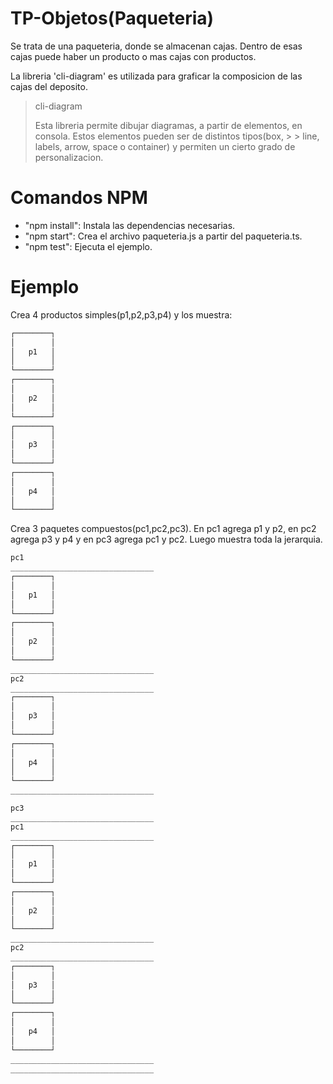 # TP-Objetos(Paqueteria)

Se trata de una paqueteria, donde se almacenan cajas. Dentro de esas cajas puede haber un producto o mas cajas con productos.

La libreria 'cli-diagram' es utilizada para graficar la composicion de las cajas del deposito.
> cli-diagram
> 
> Esta libreria permite dibujar diagramas, a partir de elementos, en consola. Estos elementos pueden ser de distintos tipos(box, > > line, labels, arrow, space o container) y permiten un cierto grado de personalizacion.

# Comandos NPM
- "npm install": Instala las dependencias necesarias.
- "npm start": Crea el archivo paqueteria.js a partir del paqueteria.ts.
- "npm test": Ejecuta el ejemplo.

# Ejemplo

Crea 4 productos simples(p1,p2,p3,p4) y los muestra:
```sh
┌────────┐
│        │
│   p1   │
│        │
└────────┘
┌────────┐
│        │
│   p2   │
│        │
└────────┘
┌────────┐
│        │
│   p3   │
│        │
└────────┘
┌────────┐
│        │
│   p4   │
│        │
└────────┘
```
Crea 3 paquetes compuestos(pc1,pc2,pc3). En pc1 agrega p1 y p2, en pc2 agrega p3 y p4 y en pc3 agrega pc1 y pc2. Luego muestra toda la jerarquia.
```sh
pc1
________________________________
┌────────┐
│        │
│   p1   │
│        │
└────────┘
┌────────┐
│        │
│   p2   │
│        │
└────────┘
________________________________
pc2
________________________________
┌────────┐
│        │
│   p3   │
│        │
└────────┘
┌────────┐
│        │
│   p4   │
│        │
└────────┘
________________________________

pc3
________________________________
pc1
________________________________
┌────────┐
│        │
│   p1   │
│        │
└────────┘
┌────────┐
│        │
│   p2   │
│        │
└────────┘
________________________________
pc2
________________________________
┌────────┐
│        │
│   p3   │
│        │
└────────┘
┌────────┐
│        │
│   p4   │
│        │
└────────┘
________________________________
________________________________
```
